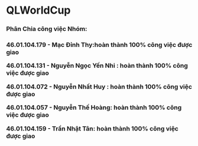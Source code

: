 # QLWorldCup
<h3>Phân Chia công việc Nhóm:<h3/>
<p>46.01.104.179 - Mạc Đỉnh Thy:hoàn thành 100% công việc được giao <p/>
<p>46.01.104.131 - Nguyễn Ngọc Yến Nhi : hoàn thành 100% công việc được giao<p/>
<p>46.01.104.072 - Nguyễn Nhất Huy : hoàn thành 100% công việc được giao<p/>
<p>46.01.104.057 - Nguyễn Thế Hoàng: hoàn thành 100% công việc được giao<p/>
<p>46.01.104.159 - Trần Nhật Tân: hoàn thành 100% công việc được giao<p/>
